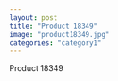 ```yaml
---
layout: post
title: "Product 18349"
image: "product18349.jpg"
categories: "category1"
---
```

Product 18349
